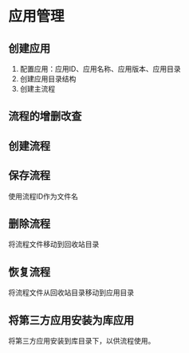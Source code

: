 # 应用管理

## 创建应用

1. 配置应用：应用ID、应用名称、应用版本、应用目录
2. 创建应用目录结构
3. 创建主流程

## 流程的增删改查

## 创建流程

## 保存流程

使用流程ID作为文件名

## 删除流程

将流程文件移动到回收站目录

## 恢复流程

将流程文件从回收站目录移动到应用目录

## 将第三方应用安装为库应用

将第三方应用安装到库目录下，以供流程使用。
